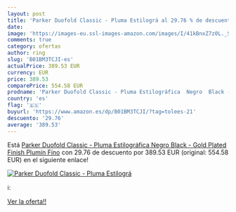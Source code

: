 ```yaml
---
layout: post
title: 'Parker Duofold Classic - Pluma Estilográ al 29.76 % de descuento'
date: 
image: 'https://images-eu.ssl-images-amazon.com/images/I/41kBnxZ7z0L._SL200_.jpg'
comments: true
category: ofertas
author: ring
slug: 'B01BM3TCJI-es'
actualPrice: 389.53 EUR
currency: EUR
price: 389.53
comparePrice: 554.58 EUR
prodname: 'Parker Duofold Classic - Pluma Estilográfica  Negro  Black - Gold Plated Finish   Plumín Fino'
country: 'es'
flag: '🇪🇸'
buyurl: 'https://www.amazon.es/dp/B01BM3TCJI/?tag=tolees-21'
descuento: '29.76'
average: '389.53'
---
```


Está [Parker Duofold Classic - Pluma Estilográfica  Negro  Black - Gold Plated Finish   Plumín Fino](https://www.amazon.es/dp/B01BM3TCJI/?tag=tolees-21) con 29.76 de descuento por 389.53 EUR (original: 554.58 EUR) en el siguiente enlace!

[![Parker Duofold Classic - Pluma Estilográ](https://images-eu.ssl-images-amazon.com/images/I/41kBnxZ7z0L._SL200_.jpg)](https://www.amazon.es/dp/B01BM3TCJI/?tag=tolees-21)

ℹ️:


[Ver la oferta!!](https://www.amazon.es/dp/B01BM3TCJI/?tag=tolees-21)
